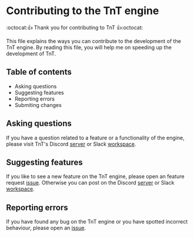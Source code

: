 # Contributing to the TnT engine
:octocat::+1: Thank you for contributing to TnT :+1::octocat:

This file explains the ways you can contribute to the development of the TnT engine. By reading this file, you will help me on speeding up the development of TnT.

## Table of contents
- Asking questions
- Suggesting features
- Reporting errors
- Submiting changes


## Asking questions
If you have a question related to a feature or a functionality of the engine, please visit TnT's Discord [server](https://discord.gg/s5Y9VCR) or Slack [workspace](https://join.slack.com/t/tnt2d/shared_invite/zt-f3q4v25s-2m5FyEKU29J8mYsz2zDWjQ).

## Suggesting features
If you like to see a new feature on the TnT engine, please open an feature request [issue](https://github.com/TerensTare/tnt/issues). Otherwise you can post on the Discord [server](https://discord.gg/s5Y9VCR) or Slack [workspace](https://join.slack.com/t/tnt2d/shared_invite/zt-f3q4v25s-2m5FyEKU29J8mYsz2zDWjQ).

## Reporting errors
If you have found any bug on the TnT engine or you have spotted incorrect behaviour, please open an [issue](https://github.com/TerensTare/tnt/issues).